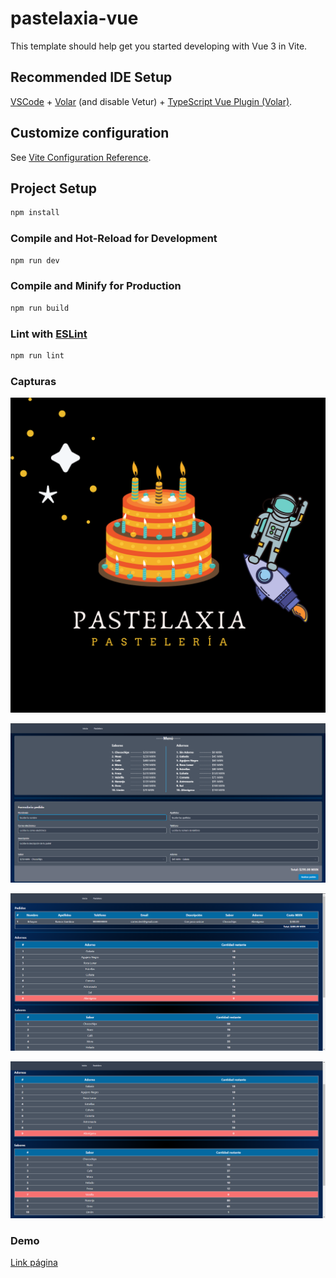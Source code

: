 # pastelaxia-vue

This template should help get you started developing with Vue 3 in Vite.

## Recommended IDE Setup

[VSCode](https://code.visualstudio.com/) + [Volar](https://marketplace.visualstudio.com/items?itemName=johnsoncodehk.volar) (and disable Vetur) + [TypeScript Vue Plugin (Volar)](https://marketplace.visualstudio.com/items?itemName=johnsoncodehk.vscode-typescript-vue-plugin).

## Customize configuration

See [Vite Configuration Reference](https://vitejs.dev/config/).

## Project Setup

```sh
npm install
```

### Compile and Hot-Reload for Development

```sh
npm run dev
```

### Compile and Minify for Production

```sh
npm run build
```

### Lint with [ESLint](https://eslint.org/)

```sh
npm run lint
```

### Capturas

![Logo](src/assets/img/logo.png)

![Cliente](src/assets/img/Cliente.png)

![Pastelero Pedidos](src/assets/img/Pastelero.png)

![Pastelero Sabores y Adornos](src/assets/img/Pastelero-Adornos-Sabores.png)

### Demo

[Link página](https://fluffy-mandazi-f6c5a5.netlify.app/)
